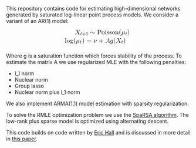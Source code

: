 This repository contains code for estimating high-dimensional networks generated by saturated log-linear point process models.  We consider a variant of an AR(1) model: 

<p align="center">
<img src="https://github.com/bzmark/Saturated-Point-Processes/blob/master/AR(1)%20NN%20and%20Sparsity/equation.png" />
</p>

Where g is a saturation function which forces stability of the process.  To estimate the matrix A we use regularized MLE with the following penalties:

* l_1 norm
* Nuclear norm
* Group lasso
* Nuclear norm plus l_1 norm

We also implement ARMA(1,1) model estimation with sparsity regularization.  

To solve the RMLE optimization problem we use the [SpaRSA algorithm](http://www.lx.it.pt/~mtf/SpaRSA/IEEE_TSP_2009_Wright_Nowak_Figueiredo.pdf).  The low-rank plus sparse model is optimized using alternating descent.

This code builds on code written by [Eric Hall](http://erichall87.github.io/) and is discussed in more detail in [this paper](https://arxiv.org/abs/1802.04838).
